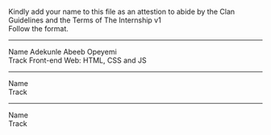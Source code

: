 Kindly add your name to this file as an attestion to abide by the Clan Guidelines and the Terms of The Internship v1
<br/> Follow the format.<br/> 
___
Name Adekunle Abeeb Opeyemi <br/>
Track Front-end Web: HTML, CSS and JS
___
Name <br/>
Track
___
Name <br/>
Track
